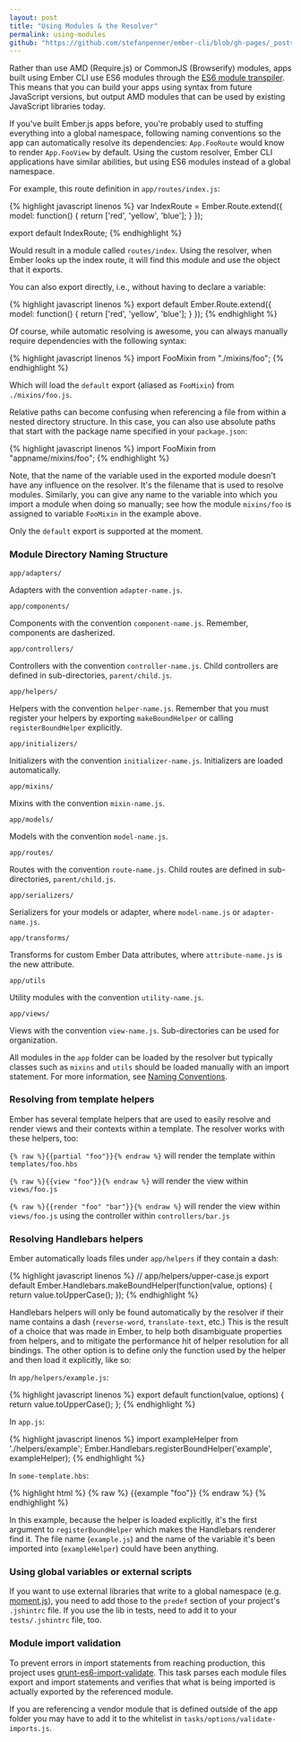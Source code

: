 ```yaml
---
layout: post
title: "Using Modules & the Resolver"
permalink: using-modules
github: "https://github.com/stefanpenner/ember-cli/blob/gh-pages/_posts/2014-04-02-using-modules.md"
---
```


Rather than use AMD (Require.js) or CommonJS (Browserify) modules, apps built
using Ember CLI use ES6 modules through the
[ES6 module transpiler](https://github.com/square/es6-module-transpiler). This
means that you can build your apps using syntax from future JavaScript versions,
but output AMD modules that can be used by existing JavaScript libraries today.

If you've built Ember.js apps before, you're probably used to stuffing
everything into a global namespace, following naming conventions so the app can
automatically resolve its dependencies: `App.FooRoute` would know
to render `App.FooView` by default. Using the custom resolver, Ember CLI
applications have similar abilities, but using ES6 modules instead of a global
namespace.

For example, this route definition in `app/routes/index.js`:

{% highlight javascript linenos %}
var IndexRoute = Ember.Route.extend({
  model: function() {
    return ['red', 'yellow', 'blue'];
  }
});

export default IndexRoute;
{% endhighlight %}

Would result in a module called `routes/index`. Using the resolver, when Ember
looks up the index route, it will find this module and use the object that it
exports.

You can also export directly, i.e., without having to declare a variable:

{% highlight javascript linenos %}
export default Ember.Route.extend({
  model: function() {
    return ['red', 'yellow', 'blue'];
  }
});
{% endhighlight %}

Of course, while automatic resolving is awesome, you can always manually
require dependencies with the following syntax:

{% highlight javascript linenos %}
import FooMixin from "./mixins/foo";
{% endhighlight %}

Which will load the `default` export (aliased as `FooMixin`) from
`./mixins/foo.js`.

Relative paths can become confusing when referencing a file from within a nested directory structure. In this case, you can also use absolute paths that start with the package name specified in your `package.json`:

{% highlight javascript linenos %}
import FooMixin from "appname/mixins/foo";
{% endhighlight %}

Note, that the name of the variable used in the exported module doesn't have any
influence on the resolver. It's the filename that is used to resolve modules.
Similarly, you can give any name to the variable into which you import a module
when doing so manually; see how the module `mixins/foo` is assigned to variable
`FooMixin` in the example above.

Only the `default` export is supported at the moment.

### Module Directory Naming Structure

`app/adapters/`

Adapters with the convention `adapter-name.js`.

`app/components/`

Components with the convention `component-name.js`. Remember, components are dasherized.

`app/controllers/`

Controllers with the convention `controller-name.js`. Child controllers are defined in sub-directories, `parent/child.js`.

`app/helpers/`

Helpers with the convention `helper-name.js`. Remember that you must register your helpers by exporting `makeBoundHelper` or calling `registerBoundHelper` explicitly.

`app/initializers/`

Initializers with the convention `initializer-name.js`. Initializers are loaded automatically.

`app/mixins/`

Mixins with the convention `mixin-name.js`.

`app/models/`

Models with the convention `model-name.js`.

`app/routes/`

Routes with the convention `route-name.js`. Child routes are defined in sub-directories, `parent/child.js`.

`app/serializers/`

Serializers for your models or adapter, where `model-name.js` or `adapter-name.js`.

`app/transforms/`

Transforms for custom Ember Data attributes, where `attribute-name.js` is the new attribute.

`app/utils`

Utility modules with the convention `utility-name.js`.

`app/views/`

Views with the convention `view-name.js`. Sub-directories can be used for organization.

All modules in the `app` folder can be loaded by the resolver but typically
classes such as `mixins` and `utils` should be loaded manually with an import statement.
For more information, see [Naming Conventions](#naming-conventions).

### Resolving from template helpers

Ember has several template helpers that are used to easily resolve and render
views and their contexts within a template. The resolver works with these
helpers, too:

`{% raw %}{{partial "foo"}}{% endraw %}` will render the template within `templates/foo.hbs`

`{% raw %}{{view "foo"}}{% endraw %}` will render the view within `views/foo.js`

`{% raw %}{{render "foo" "bar"}}{% endraw %}` will render the view within `views/foo.js` using the
controller within `controllers/bar.js`

### Resolving Handlebars helpers

Ember automatically loads files under `app/helpers` if they contain a dash:

{% highlight javascript linenos %}
// app/helpers/upper-case.js
export default Ember.Handlebars.makeBoundHelper(function(value, options) {
  return value.toUpperCase();
});
{% endhighlight %}

Handlebars helpers will only be found automatically by the resolver if their
name contains a dash (`reverse-word`, `translate-text`, etc.) This is the
result of a choice that was made in Ember, to help both disambiguate properties
from helpers, and to mitigate the performance hit of helper resolution for all
bindings. The other option is to define only the function used by the helper
and then load it explicitly, like so:

In `app/helpers/example.js`:

{% highlight javascript linenos %}
export default function(value, options) {
  return value.toUpperCase();
};
{% endhighlight %}

In `app.js`:

{% highlight javascript linenos %}
import exampleHelper from './helpers/example';
Ember.Handlebars.registerBoundHelper('example', exampleHelper);
{% endhighlight %}

In `some-template.hbs`:

{% highlight html %}
{% raw %}
{{example "foo"}}
{% endraw %}
{% endhighlight %}

In this example, because the helper is loaded explicitly, it's the first
argument to `registerBoundHelper` which makes the Handlebars renderer find it.
The file name (`example.js`) and the name of the variable it's been imported
into (`exampleHelper`) could have been anything.


###	Using global variables or external scripts

If you want to use external libraries that write to a global namespace (e.g.
[moment.js](http://momentjs.com/)), you need to add those to the `predef`
section of your project's `.jshintrc` file. If you use the lib in tests, need
to add it to your `tests/.jshintrc` file, too.

### Module import validation

To prevent errors in import statements from reaching production, this project
uses [grunt-es6-import-validate](https://github.com/sproutsocial/grunt-es6-import-validate).
This task parses each module files export and import statements and verifies
that what is being imported is actually exported by the referenced module.

If you are referencing a vendor module that is defined outside of the app folder
you may have to add it to the whitelist in `tasks/options/validate-imports.js`.
